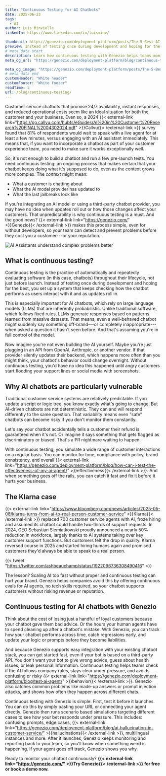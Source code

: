 ```yaml
---
title: "Continuous Testing for AI Chatbots"
date: 2025-06-23
tags:
  - AI
author: Luis Minvielle
linkedIn: https://www.linkedin.com/in/luisminv/

thumbnail: https://genezio.com/deployment-platform/posts/The-5-Best-AI-Agents-in-2025.webp
preview: Instead of testing once during development and hoping for the best, you set up a system that keeps checking how the chatbot performs as users interact with it and as updates roll in.
# meta data start
description: Learn how continuous testing with Genezio helps teams monitor chatbot behavior and fix issues fast.
meta_og_url: "https://genezio.com/deployment-platform/blog/continuous-testing/"

meta_og_image: "https://genezio.com/deployment-platform/posts/The-5-Best-AI-Agents-in-2025.webp"
# meta data end
customHeader: "White header"
customFooter: "White footer"
readTime: 5
url: /blog/continuous-testing/
---
```

Customer service chatbots that promise 24/7 availability, instant responses, and reduced operational costs seem like an ideal situation for both the customer and your business. Even so, a 2024 {{< external-link link="https://go.callvu.com/hubfs/eGuides/AI%20in%20Customer%20Research%20FINAL%2004302024.pdf" >}}Callvu{{< /external-link >}} survey found that 81% of respondents would wait to speak with a live agent for at least a few minutes, versus engaging with an AI assistant immediately. This means that, if you want to incorporate a chatbot as part of your customer experience team, you need to make sure it works exceptionally well.

So, it's not enough to build a chatbot and run a few pre-launch tests. You need continuous testing: an ongoing process that makes certain that your chatbot keeps doing what it's supposed to do, even as the context grows more complex. The *context* might mean:

- What a customer is chatting about
- What the AI model provider has updated to
- What the last jailbreaks look like

If you're integrating an AI model or using a third-party chatbot provider, you may have no idea when updates roll out or how those changes affect your customers. That unpredictability is why continuous testing is a must. And the good news? {{< external-link link="https://genezio.com/" >}}Genezio{{< /external-link >}} makes this process simple, even for without developers, so your team can detect and prevent problems before they cost you a customer---or your reputation.

![AI Assistants understand complex problems better](https://genezio.com/deployment-platform/posts/understand-complex-problems-better.webp)

## What is continuous testing?

Continuous testing is the practice of automatically and repeatedly evaluating software (in this case, chatbots) throughout their lifecycle, not just before launch. Instead of testing once during development and hoping for the best, you set up a system that keeps checking how the chatbot performs as users interact with it and as updates roll in.

This is especially important for AI chatbots, which rely on large language models (LLMs) that are inherently probabilistic. Unlike traditional software, which follows fixed rules, LLMs generate responses based on patterns learned from massive datasets. That means, even a well-behaved chatbot might suddenly say something off-brand---or completely inappropriate---when asked a question it hasn't seen before. And that's assuming you're in full control of the model.

Now imagine you're not even building the AI yourself. Maybe you're just plugging in an API from OpenAI, Anthropic, or another vendor. If that provider silently updates their backend, which happens more often than you might think, your chatbot's behavior could change overnight. Without continuous testing, you'd have no idea this happened until angry customers start flooding your support lines or social media with screenshots.

## Why AI chatbots are particularly vulnerable

Traditional customer service systems are relatively predictable. If you update a script or logic tree, you know exactly what's going to change. But AI-driven chatbots are not deterministic. They can and will respond differently to the same question. That variability means even "safe" chatbots can become risky if you don't monitor them constantly.

Let's say your chatbot accidentally tells a customer their refund is guaranteed when it's not. Or imagine it says something that gets flagged as discriminatory or biased. That's a PR nightmare waiting to happen.

With continuous testing, you simulate a wide range of customer interactions on a regular basis. You can monitor for tone, compliance with policy, brand consistency, and overall {{< external-link link="https://genezio.com/deployment-platform/blog/how-can-i-test-the-effectiveness-of-my-ai-agent/" >}}effectiveness{{< /external-link >}}. And when something goes off the rails, you can catch it fast and fix it before it hurts your business.

## The Klarna case

{{< external-link link="https://www.bloomberg.com/news/articles/2025-05-08/klarna-turns-from-ai-to-real-person-customer-service" >}}Klarna{{< /external-link >}} replaced 700 customer service agents with AI, froze hiring and assumed its chatbot could handle two-thirds of support requests. In 2024, CEO Sebastian Siemiatkowski proudly announced a nearly 50% reduction in workforce, largely thanks to AI systems taking over key customer support functions. But customers felt the drop in quality. Klarna reversed course in 2025 and started hiring humans again and promised customers they'd always be able to speak to a real person.

{{< tweet "https://twitter.com/ashbeauchamp/status/1922096736308490416" >}}

The lesson? Scaling AI too fast without proper and continuous testing can hurt your brand. Genezio helps companies avoid this by offering continuous evals for AI agents, no tech skills required, so your chatbot supports customers without risking revenue or reputation.

## Continuous testing for AI chatbots with Genezio

Think about the cost of losing just a handful of loyal customers because your chatbot gave them bad advice. Or the hours your human agents have to spend cleaning up after a chatbot's mistake. With Genezio, you can track how your chatbot performs across time, catch regressions early, and update your logic or prompts before they become liabilities.

And because Genezio supports easy integration with your existing chatbot stack, you can get started fast, even if your bot is based on a third-party API. You don't want your bot to give wrong advice, guess about health issues, or leak personal information. Continuous testing helps teams check if the AI follows company rules, stays clear under pressure, and avoids confusing or risky {{< external-link link="https://genezio.com/deployment-platform/blog/test-ai-agent/" >}}behavior{{< /external-link >}}. Genezio also catches common problems like made-up answers or prompt injection attacks, and shows how often they happen across different chats.

Continuous testing with Genezio is simple. First, test it before it launches. You can do this by simply pasting your URL or connecting your agent directly. Genezio then runs scenario based simulations targeting different cases to see how your bet responds under pressure. This includes: confusing prompts, edge cases, {{< external-link link="https://genezio.com/deployment-platform/blog/ai-hallucination-in-customer-service/" >}}hallucinations{{< /external-link >}}, multilingual instances and more. After it launches, Genezio keeps monitoring and reporting back to your team, so you'll know when something weird is happening. If your agent goes off track, Genezio shows you why.

Ready to monitor your chatbot continuously? **{{< external-link link="https://genezio.com/" >}}Try Genezio{{< /external-link >}} for free or book a demo now.**
